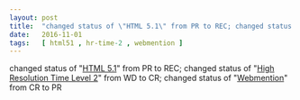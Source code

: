 ```yaml
---
layout: post
title:  "changed status of \"HTML 5.1\" from PR to REC; changed status of \"High Resolution Time Level 2\" from WD to CR; changed status of \"Webmention\" from CR to PR"
date:   2016-11-01
tags:   [ html51 , hr-time-2 , webmention ]
---
```


changed status of "[HTML 5.1](/spec/html51)" from PR to REC; changed status of "[High Resolution Time Level 2](/spec/hr-time-2)" from WD to CR; changed status of "[Webmention](/spec/webmention)" from CR to PR


